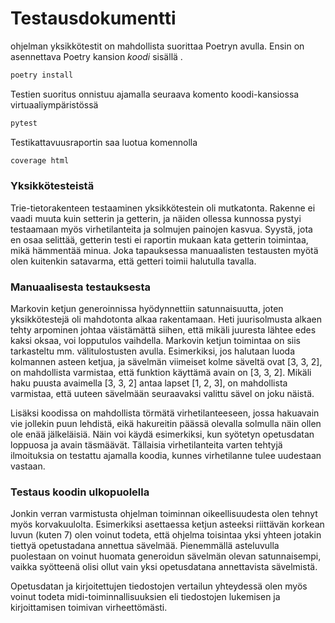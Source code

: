 # Testausdokumentti

ohjelman yksikkötestit on mahdollista suorittaa Poetryn avulla. Ensin on asennettava Poetry kansion *koodi* sisällä
.
```bash
poetry install
```
Testien suoritus onnistuu ajamalla seuraava komento koodi-kansiossa virtuaaliympäristössä
```bash
pytest
```
Testikattavuusraportin saa luotua komennolla
```bash
coverage html
```

### Yksikkötesteistä

Trie-tietorakenteen testaaminen yksikkötestein oli mutkatonta. Rakenne ei vaadi muuta kuin setterin ja getterin, ja näiden ollessa kunnossa pystyi testaamaan myös virhetilanteita ja solmujen painojen kasvua. Syystä, jota en osaa selittää, getterin testi ei raportin mukaan kata getterin toimintaa, mikä hämmentää minua. Joka tapauksessa manuaalisten testausten myötä olen kuitenkin satavarma, että getteri toimii halutulla tavalla.

### Manuaalisesta testauksesta

Markovin ketjun generoinnissa hyödynnettiin satunnaisuutta, joten yksikkötestejä oli mahdotonta alkaa rakentamaan. Heti juurisolmusta alkaen tehty arpominen johtaa väistämättä siihen, että mikäli juuresta lähtee edes kaksi oksaa, voi lopputulos vaihdella. Markovin ketjun toimintaa on siis tarkasteltu mm. välitulostusten avulla. Esimerkiksi, jos halutaan luoda kolmannen asteen ketjua, ja sävelmän viimeiset kolme säveltä ovat [3, 3, 2], on mahdollista varmistaa, että funktion käyttämä avain on [3, 3, 2]. Mikäli haku puusta avaimella [3, 3, 2] antaa lapset [1, 2, 3], on mahdollista varmistaa, että uuteen sävelmään seuraavaksi valittu sävel on joku näistä.

Lisäksi koodissa on mahdollista törmätä virhetilanteeseen, jossa hakuavain vie jollekin puun lehdistä, eikä hakureitin päässä olevalla solmulla näin ollen ole enää jälkeläisiä. Näin voi käydä esimerkiksi, kun syötetyn opetusdatan loppuosa ja avain täsmäävät. Tällaisia virhetilanteita varten tehtyjä ilmoituksia on testattu ajamalla koodia, kunnes virhetilanne tulee uudestaan vastaan.

### Testaus koodin ulkopuolella

Jonkin verran varmistusta ohjelman toiminnan oikeellisuudesta olen tehnyt myös korvakuulolta. Esimerkiksi asettaessa ketjun asteeksi riittävän korkean luvun (kuten 7) olen voinut todeta, että ohjelma toisintaa yksi yhteen jotakin tiettyä opetustadana annettua sävelmää. Pienemmällä asteluvulla puolestaan on voinut huomata generoidun sävelmän olevan satunnaisempi, vaikka syötteenä olisi ollut vain yksi opetusdatana annettavista sävelmistä.

Opetusdatan ja kirjoitettujen tiedostojen vertailun yhteydessä olen myös voinut todeta midi-toiminnallisuuksien eli tiedostojen lukemisen ja kirjoittamisen toimivan virheettömästi.
